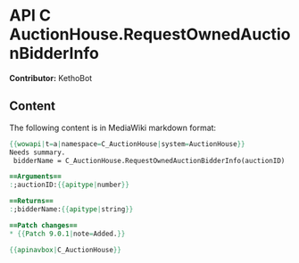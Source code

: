# API C AuctionHouse.RequestOwnedAuctionBidderInfo

**Contributor:** KethoBot

## Content

The following content is in MediaWiki markdown format:

```mediawiki
{{wowapi|t=a|namespace=C_AuctionHouse|system=AuctionHouse}}
Needs summary.
 bidderName = C_AuctionHouse.RequestOwnedAuctionBidderInfo(auctionID)

==Arguments==
:;auctionID:{{apitype|number}}

==Returns==
:;bidderName:{{apitype|string}}

==Patch changes==
* {{Patch 9.0.1|note=Added.}}

{{apinavbox|C_AuctionHouse}}
```